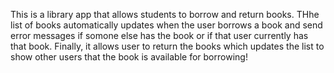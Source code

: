 This is a library app that allows students to borrow and return books. THhe list of books automatically updates when the user borrows a book and send error messages if somone else has the book or if that user currently has that book. Finally, it allows user to return the books which updates the list to show other users that the book is available for borrowing! 
